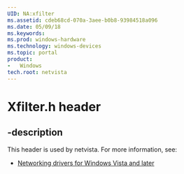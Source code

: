 ```yaml
---
UID: NA:xfilter
ms.assetid: cdeb68cd-070a-3aee-b0b8-93984518a096
ms.date: 05/09/18
ms.keywords: 
ms.prod: windows-hardware
ms.technology: windows-devices
ms.topic: portal
product:
-	Windows
tech.root: netvista
---
```


# Xfilter.h header


## -description


This header is used by netvista. For more information, see:

- [Networking drivers for Windows Vista and later](../_netvista/index.md)
